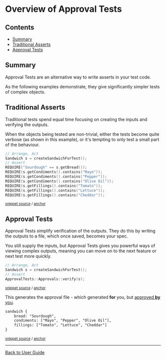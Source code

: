 <!--
GENERATED FILE - DO NOT EDIT
This file was generated by [MarkdownSnippets](https://github.com/SimonCropp/MarkdownSnippets).
Source File: /doc/mdsource/Overview.source.md
To change this file edit the source file and then execute ./run_markdown_templates.sh.
-->

<a id="top"></a>

# Overview of Approval Tests

<!-- toc -->
## Contents

  * [Summary](#summary)
  * [Traditional Asserts](#traditional-asserts)
  * [Approval Tests](#approval-tests)
<!-- endtoc -->


## Summary

Approval Tests are an alternative way to write asserts in your test code.

As the following examples demonstrate, they give significantly simpler tests of complex objects.

## Traditional Asserts

Traditional tests spend equal time focusing on creating the inputs and verifying the outputs. 

When the objects being tested are non-trivial, either the tests become quite verbose (as shown in this example), or it's tempting to only test a small part of the behaviour.

<!-- snippet: sandwich_example_with_requires -->
<a id='snippet-sandwich_example_with_requires'/></a>
```cpp
// Arrange, Act
Sandwich s = createSandwichForTest();
// Assert
REQUIRE("Sourdough" == s.getBread());
REQUIRE(s.getCondiments().contains("Mayo"));
REQUIRE(s.getCondiments().contains("Pepper"));
REQUIRE(s.getCondiments().contains("Olive Oil"));
REQUIRE(s.getFillings().contains("Tomato"));
REQUIRE(s.getFillings().contains("Lettuce"));
REQUIRE(s.getFillings().contains("Cheddar"));
```
<sup>[snippet source](/tests/Catch2_Tests/documentation/OverviewExamples.cpp#L88-L99) / [anchor](#snippet-sandwich_example_with_requires)</sup>
<!-- endsnippet -->

## Approval Tests

Approval Tests simplify verification of the outputs. They do this by writing the outputs to a file, which once saved, becomes your spec.

You still supply the inputs, but Approval Tests gives you powerful ways of viewing complex outputs, meaning you can move on to the next feature or next test more quickly.

<!-- snippet: sandwich_example_with_approvals -->
<a id='snippet-sandwich_example_with_approvals'/></a>
```cpp
// Arrange, Act
Sandwich s = createSandwichForTest();
// Assert
ApprovalTests::Approvals::verify(s);
```
<sup>[snippet source](/tests/Catch2_Tests/documentation/OverviewExamples.cpp#L104-L109) / [anchor](#snippet-sandwich_example_with_approvals)</sup>
<!-- endsnippet -->

This generates the approval file - which generated **for** you, but [approved **by** you](/doc/ApprovingResults.md#top).

<!-- snippet: OverviewExamples.SandwichExampleWithApprovals.approved.txt -->
<a id='snippet-OverviewExamples.SandwichExampleWithApprovals.approved.txt'/></a>
```txt
sandwich {
    bread: "Sourdough",
    condiments: ["Mayo", "Pepper", "Olive Oil"],
    fillings: ["Tomato", "Lettuce", "Cheddar"]
}
```
<sup>[snippet source](/tests/Catch2_Tests/documentation/approval_tests/OverviewExamples.SandwichExampleWithApprovals.approved.txt#L1-L5) / [anchor](#snippet-OverviewExamples.SandwichExampleWithApprovals.approved.txt)</sup>
<!-- endsnippet -->

---

[Back to User Guide](/doc/README.md#top)
